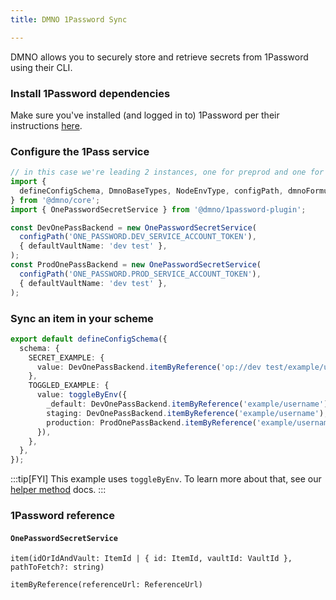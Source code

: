 ```yaml
---
title: DMNO 1Password Sync

--- 
```


DMNO allows you to securely store and retrieve secrets from 1Password using their CLI. 

### Install 1Password dependencies

Make sure you've installed (and logged in to) 1Password per their instructions [here](https://developer.1password.com/docs/cli/get-started/). 

### Configure the 1Pass service

```typescript
// in this case we're leading 2 instances, one for preprod and one for prod
import {
  defineConfigSchema, DmnoBaseTypes, NodeEnvType, configPath, dmnoFormula, toggleByEnv,
} from '@dmno/core';
import { OnePasswordSecretService } from '@dmno/1password-plugin';

const DevOnePassBackend = new OnePasswordSecretService(
  configPath('ONE_PASSWORD.DEV_SERVICE_ACCOUNT_TOKEN'),
  { defaultVaultName: 'dev test' },
);
const ProdOnePassBackend = new OnePasswordSecretService(
  configPath('ONE_PASSWORD.PROD_SERVICE_ACCOUNT_TOKEN'),
  { defaultVaultName: 'dev test' },
);
```

### Sync an item in your scheme

```typescript
export default defineConfigSchema({
  schema: {
    SECRET_EXAMPLE: {
      value: DevOnePassBackend.itemByReference('op://dev test/example/username'),
    },
    TOGGLED_EXAMPLE: {
      value: toggleByEnv({
        _default: DevOnePassBackend.itemByReference('example/username'),
        staging: DevOnePassBackend.itemByReference('example/username'),
        production: ProdOnePassBackend.itemByReference('example/username'),
      }),
    },
  },
});
```

:::tip[FYI]
This example uses `toggleByEnv`. To learn more about that, see our [helper method](/reference/config-engine/helper-methods) docs.
:::

### 1Password reference

#### `OnePasswordSecretService`

`item(idOrIdAndVault: ItemId | { id: ItemId, vaultId: VaultId }, pathToFetch?: string)`

`itemByReference(referenceUrl: ReferenceUrl)`
